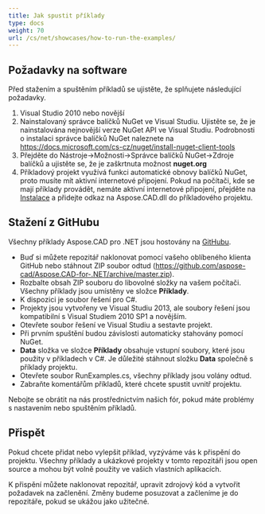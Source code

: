 ```yaml
---
title: Jak spustit příklady
type: docs
weight: 70
url: /cs/net/showcases/how-to-run-the-examples/
---
```


## **Požadavky na software**

Před stažením a spuštěním příkladů se ujistěte, že splňujete následující požadavky.

1. Visual Studio 2010 nebo novější
1. Nainstalovaný správce balíčků NuGet ve Visual Studiu. Ujistěte se, že je nainstalována nejnovější verze NuGet API ve Visual Studiu. Podrobnosti o instalaci správce balíčků NuGet naleznete na https://docs.microsoft.com/cs-cz/nuget/install-nuget-client-tools
1. Přejděte do Nástroje->Možnosti->Správce balíčků NuGet->Zdroje balíčků a ujistěte se, že je zaškrtnuta možnost **nuget.org**
1. Příkladový projekt využívá funkci automatické obnovy balíčků NuGet, proto musíte mít aktivní internetové připojení. Pokud na počítači, kde se mají příklady provádět, nemáte aktivní internetové připojení, přejděte na [Instalace](/cs/cad/net/installace/) a přidejte odkaz na Aspose.CAD.dll do příkladového projektu.

## **Stažení z GitHubu**

Všechny příklady Aspose.CAD pro .NET jsou hostovány na [GitHubu](https://github.com/aspose-cad/Aspose.CAD-for-.NET).

- Buď si můžete repozitář naklonovat pomocí vašeho oblíbeného klienta GitHub nebo stáhnout ZIP soubor odtud (https://github.com/aspose-cad/Aspose.CAD-for-.NET/archive/master.zip).
- Rozbalte obsah ZIP souboru do libovolné složky na vašem počítači. Všechny příklady jsou umístěny ve složce **Příklady**.
- K dispozici je soubor řešení pro C#.
- Projekty jsou vytvořeny ve Visual Studiu 2013, ale soubory řešení jsou kompatibilní s Visual Studiem 2010 SP1 a novějším.
- Otevřete soubor řešení ve Visual Studiu a sestavte projekt.
- Při prvním spuštění budou závislosti automaticky stahovány pomocí NuGet.
- **Data** složka ve složce **Příklady** obsahuje vstupní soubory, které jsou použity v příkladech v C#. Je důležité stáhnout složku **Data** společně s příklady projektu.
- Otevřete soubor RunExamples.cs, všechny příklady jsou volány odtud.
- Zabraňte komentářům příkladů, které chcete spustit uvnitř projektu.

Nebojte se obrátit na nás prostřednictvím našich fór, pokud máte problémy s nastavením nebo spuštěním příkladů.

## **Přispět**

Pokud chcete přidat nebo vylepšit příklad, vyzýváme vás k přispění do projektu. Všechny příklady a ukázkové projekty v tomto repozitáři jsou open source a mohou být volně použity ve vašich vlastních aplikacích.

K přispění můžete naklonovat repozitář, upravit zdrojový kód a vytvořit požadavek na začlenění. Změny budeme posuzovat a začleníme je do repozitáře, pokud se ukážou jako užitečné.
